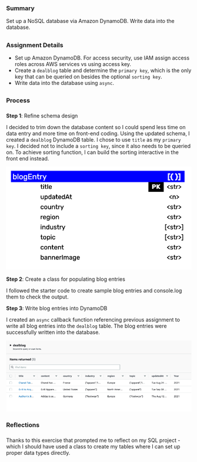 ### Summary
Set up a NoSQL database via Amazon DynamoDB. Write data into the database.
##
### Assignment Details
- Set up Amazon DynamoDB. For access security, use IAM assign access roles across AWS services vs using access key.
- Create a  `dealblog` table and determine the `primary key`, which is the only key that can be queried on besides the optional `sorting key`.
- Write data into the database using `async`.  

##
### Process
###
**Step 1**: Refine schema design

I decided to trim down the database content so I could spend less time on data entry and more time on front-end coding. Using the updated schema, I created a `dealblog` DynamoDB table. I chose to use `title` as my `primary key`. I decided not to include a `sorting key`, since it also needs to be queried on. To achieve sorting function, I can build the sorting interactive in the front end instead. 

<img src="./nosql_diagram_v3.png" width="1000" alt="schema design diagram">

**Step 2**: Create a class for populating blog entries 

I followed the starter code to create sample blog entries and console.log them to check the output.

**Step 3**: Write blog entries into DynamoDB

I created an `async` callback function referencing previous assignment to write all blog entries into the `dealblog` table. The blog entries were successfully written into the database.

<img src="./DynamoDB_returns.png" width="1000" alt="DynamoDB returns">

### Reflections
###
Thanks to this exercise that prompted me to reflect on my SQL project - which I should have used a class to create my tables where I can set up proper data types directly. 

